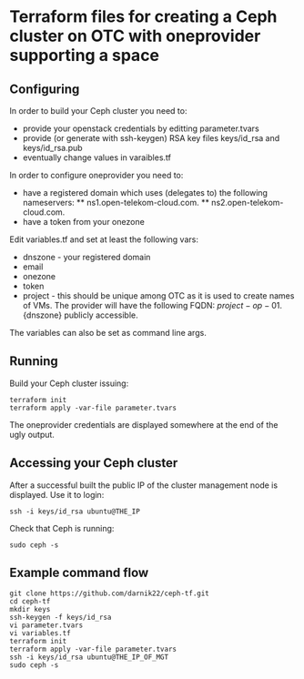# Terraform files for creating a Ceph cluster on OTC with oneprovider supporting a space

## Configuring
In order to build your Ceph cluster you need to:
* provide your openstack credentials by editting parameter.tvars
* provide (or generate with ssh-keygen) RSA key files keys/id_rsa and keys/id_rsa.pub
* eventually change values in varaibles.tf

In order to configure oneprovider you need to:
* have a registered domain which uses (delegates to) the following nameservers:
** ns1.open-telekom-cloud.com.
** ns2.open-telekom-cloud.com.
* have a token from your onezone

Edit variables.tf and set at least the following vars:
* dnszone - your registered domain
* email
* onezone
* token
* project - this should be unique among OTC as it is used to create names of VMs. The provider will have the following FQDN: ${project}-op-01.${dnszone} publicly accessible.

The variables can also be set as command line args.

## Running
Build your Ceph cluster issuing:
```
terraform init
terraform apply -var-file parameter.tvars
```
The oneprovider credentials are displayed somewhere at the end of the ugly output.

## Accessing your Ceph cluster
After a successful built the public IP of the cluster management node is displayed. Use it to login:
```
ssh -i keys/id_rsa ubuntu@THE_IP
```

Check that Ceph is running:
```
sudo ceph -s
```

## Example command flow
```
git clone https://github.com/darnik22/ceph-tf.git
cd ceph-tf
mkdir keys
ssh-keygen -f keys/id_rsa
vi parameter.tvars
vi variables.tf
terraform init
terraform apply -var-file parameter.tvars
ssh -i keys/id_rsa ubuntu@THE_IP_OF_MGT
sudo ceph -s
```

